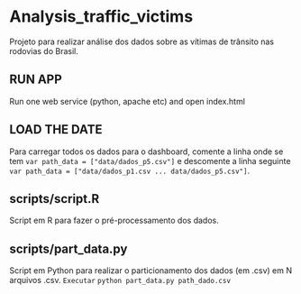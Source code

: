# Analysis_traffic_victims
Projeto para realizar análise dos dados sobre as vítimas de trânsito nas rodovias do Brasil.

## RUN APP
Run one web service (python, apache etc) and open index.html

## LOAD THE DATE
Para carregar todos os dados para o dashboard, comente a linha onde se tem ```var path_data = ["data/dados_p5.csv"]``` e descomente a linha seguinte ```var path_data = ["data/dados_p1.csv ... data/dados_p5.csv"]```.


## scripts/script.R
Script em R para fazer o pré-processamento dos dados.

## scripts/part_data.py
Script em Python para realizar o particionamento dos dados (em .csv) em N arquivos .csv.
`Executar`
```python part_data.py path_dado.csv```





